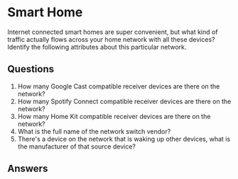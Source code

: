 # Smart Home
Internet connected smart homes are super convenient, but what kind of traffic actually flows across your home network with all these devices? Identify the following attributes about this particular network.


## Questions
1. How many Google Cast compatible receiver devices are there on the network?
2. How many Spotify Connect compatible receiver devices are there on the network?
3. How many Home Kit compatible receiver devices are there on the network?
4. What is the full name of the network switch vendor?
5. There's a device on the network that is waking up other devices, what is the manufacturer of that source device?

## Answers
